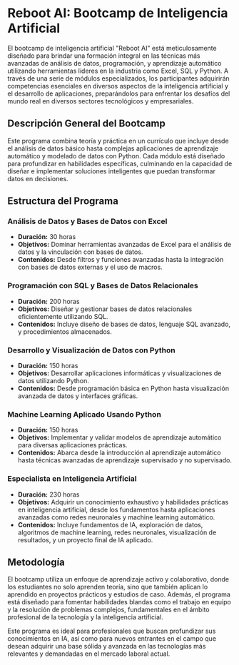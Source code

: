 # Reboot AI: Bootcamp de Inteligencia Artificial

El bootcamp de inteligencia artificial "Reboot AI" está meticulosamente diseñado para brindar una formación integral en las técnicas más avanzadas de análisis de datos, programación, y aprendizaje automático utilizando herramientas líderes en la industria como Excel, SQL y Python. A través de una serie de módulos especializados, los participantes adquirirán competencias esenciales en diversos aspectos de la inteligencia artificial y el desarrollo de aplicaciones, preparándolos para enfrentar los desafíos del mundo real en diversos sectores tecnológicos y empresariales.

## Descripción General del Bootcamp

Este programa combina teoría y práctica en un currículo que incluye desde el análisis de datos básico hasta complejas aplicaciones de aprendizaje automático y modelado de datos con Python. Cada módulo está diseñado para profundizar en habilidades específicas, culminando en la capacidad de diseñar e implementar soluciones inteligentes que puedan transformar datos en decisiones.

## Estructura del Programa

### Análisis de Datos y Bases de Datos con Excel
- **Duración:** 30 horas
- **Objetivos:** Dominar herramientas avanzadas de Excel para el análisis de datos y la vinculación con bases de datos.
- **Contenidos:** Desde filtros y funciones avanzadas hasta la integración con bases de datos externas y el uso de macros.

### Programación con SQL y Bases de Datos Relacionales
- **Duración:** 200 horas
- **Objetivos:** Diseñar y gestionar bases de datos relacionales eficientemente utilizando SQL.
- **Contenidos:** Incluye diseño de bases de datos, lenguaje SQL avanzado, y procedimientos almacenados.

### Desarrollo y Visualización de Datos con Python
- **Duración:** 150 horas
- **Objetivos:** Desarrollar aplicaciones informáticas y visualizaciones de datos utilizando Python.
- **Contenidos:** Desde programación básica en Python hasta visualización avanzada de datos y interfaces gráficas.

### Machine Learning Aplicado Usando Python
- **Duración:** 150 horas
- **Objetivos:** Implementar y validar modelos de aprendizaje automático para diversas aplicaciones prácticas.
- **Contenidos:** Abarca desde la introducción al aprendizaje automático hasta técnicas avanzadas de aprendizaje supervisado y no supervisado.

### Especialista en Inteligencia Artificial
- **Duración:** 230 horas
- **Objetivos:** Adquirir un conocimiento exhaustivo y habilidades prácticas en inteligencia artificial, desde los fundamentos hasta aplicaciones avanzadas como redes neuronales y machine learning automático.
- **Contenidos:** Incluye fundamentos de IA, exploración de datos, algoritmos de machine learning, redes neuronales, visualización de resultados, y un proyecto final de IA aplicado.

## Metodología

El bootcamp utiliza un enfoque de aprendizaje activo y colaborativo, donde los estudiantes no solo aprenden teoría, sino que también aplican lo aprendido en proyectos prácticos y estudios de caso. Además, el programa está diseñado para fomentar habilidades blandas como el trabajo en equipo y la resolución de problemas complejos, fundamentales en el ámbito profesional de la tecnología y la inteligencia artificial.

Este programa es ideal para profesionales que buscan profundizar sus conocimientos en IA, así como para nuevos entrantes en el campo que desean adquirir una base sólida y avanzada en las tecnologías más relevantes y demandadas en el mercado laboral actual.
